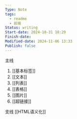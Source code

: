 ```yaml
---
Type: Note
tags:
  - readme
  - 前端
Status: writing
Start-date: 2024-10-31 18:29
Finish-date: 
Modified-date: 2024-11-06 13:33
Publish: false
---
```


主线
1. [[基本标签]]
2. [[文本]]
3. [[列表]]
4. [[表格]]
5. [[图片]]
6. [[超链接]]

支线
[[HTML语义化]]
